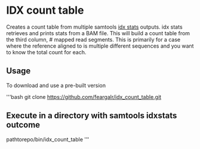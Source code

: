 # IDX count table
Creates a count table from multiple samtools [idx stats](https://www.htslib.org/doc/samtools-idxstats.html) outputs.
idx stats retrieves and prints stats from a BAM file. This will build a count table from the third column, # mapped read segments. 
This is primarily for a case where the reference aligned to is multiple different sequences and you want to know the total count for each. 

## Usage
To download and use a pre-built version

'''bash
git clone https://github.com/feargalr/idx_count_table.git

## Execute in a directory with samtools idxstats outcome
pathtorepo/bin/idx_count_table
'''
